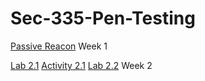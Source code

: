 # Sec-335-Pen-Testing

[Passive Reacon](https://github.com/DylanG33/Sec-335-Pen-Testing/blob/main/week1.md) Week 1

[Lab 2.1](https://github.com/DylanG33/Sec-335-Pen-Testing/blob/main/week2.md) [Activity 2.1](https://github.com/DylanG33/Sec-335-Pen-Testing/blob/main/lab2-2.md) [Lab 2.2](https://github.com/DylanG33/Sec-335-Pen-Testing/blob/main/nmap%20commands.md) Week 2
